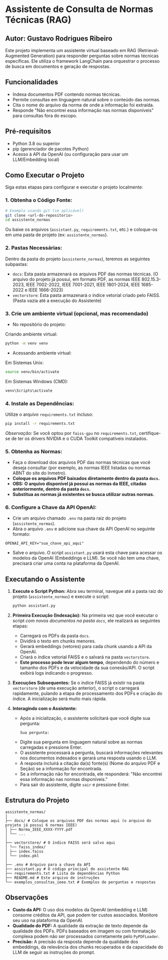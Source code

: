 # Assistente de Consulta de Normas Técnicas (RAG)

## Autor: Gustavo Rodrigues Ribeiro

Este projeto implementa um assistente virtual baseado em RAG (Retrieval-Augmented Generation) para responder perguntas sobre normas técnicas específicas. Ele utiliza o framework LangChain para orquestrar o processo de busca em documentos e geração de respostas.

## Funcionalidades

*   Indexa documentos PDF contendo normas técnicas.
*   Permite consultas em linguagem natural sobre o conteúdo das normas.
*   Cita o nome do arquivo da norma de onde a informação foi extraída.
*   Responde "Não encontrei essa informação nas normas disponíveis" para consultas fora do escopo.

## Pré-requisitos

*   Python 3.8 ou superior
*   pip (gerenciador de pacotes Python)
*   Acesso à API da OpenAI (ou configuração para usar um LLM/Embedding local)

## Como Executar o Projeto

Siga estas etapas para configurar e executar o projeto localmente:

### 1. **Obtenha o Código Fonte:**

```bash
# Exemplo usando git (se aplicável)
git clone <url-do-repositorio>
cd assistente_normas
```

Ou baixe os arquivos (`assistant.py`, `requirements.txt`, etc.) e coloque-os em uma pasta de projeto (ex: `assistente_normas`).

### 2. **Pastas Necessárias:**

Dentro da pasta do projeto (`assistente_normas`), teremos as seguintes subpastas:

*   `docs`: Esta pasta armazenará os arquivos PDF das normas técnicas. (O arquivo do projeto já possui, em formato PDF, as normas IEEE 802.15.3-2023, IEEE 7002-2022, IEEE 7001-2021, IEEE 1801-2024, IEEE 1685-2022 e IEEE 1666-2023)
*   `vectorstore`: Esta pasta armazenará o índice vetorial criado pelo FAISS. (Pasta vazia até a execução do Assistente)

### 3. **Crie um ambiente virtual (opcional, mas recomendado)**

*    No repositório do projeto:

Criando ambiente virtual:

```bash
python -m venv venv
```

*    Acessando ambiente virtual:

Em Sistemas Unix:

```bash
source venv/bin/activate
```

Em Sistemas Windows (CMD):

```bash
venv\Scripts\activate
```

### 4. **Instale as Dependências:**

Utilize o arquivo `requirements.txt` incluso:

```bash
pip install -r requirements.txt
```

*Observação:* Se você optou por `faiss-gpu` no `requirements.txt`, certifique-se de ter os drivers NVIDIA e o CUDA Toolkit compatíveis instalados.

### 5. **Obtenha as Normas:**

*   Faça o download dos arquivos PDF das normas técnicas que você deseja consultar (por exemplo, as normas IEEE listadas ou normas ABNT do site do Inmetro).
*   **Coloque os arquivos PDF baixados diretamente dentro da pasta `docs`.**
*   **OBS: O arquivo disponível já possui as normas da IEEE, citadas anteriormente, dentro da pasta `docs`.**
*   **Substitua as normas já existentes se busca utilizar outras normas.**

### 6. **Configure a Chave da API OpenAI:**

*   Crie um arquivo chamado `.env` na pasta raiz do projeto (`assistente_normas`).
*   Abra o arquivo `.env` e adicione sua chave da API OpenAI no seguinte formato:
```
OPENAI_API_KEY="sua_chave_api_aqui"
```
*   Salve o arquivo. O script `assistant.py` usará esta chave para acessar os modelos da OpenAI (Embeddings e LLM). Se você não tem uma chave, precisará criar uma conta na plataforma da OpenAI.

## Executando o Assistente

1.  **Execute o Script Python:**
    Abra seu terminal, navegue até a pasta raiz do projeto (`assistente_normas`) e execute o script:
    ```bash
    python assistant.py
    ```

2.  **Primeira Execução (Indexação):**
    Na primeira vez que você executar o script *com novos documentos na pasta `docs`*, ele realizará as seguintes etapas:
    *   Carregará os PDFs da pasta `docs`.
    *   Dividirá o texto em chunks menores.
    *   Gerará embeddings (vetores) para cada chunk usando a API da OpenAI.
    *   Criará o índice vetorial FAISS e o salvará na pasta `vectorstore`.
    *   **Este processo pode levar algum tempo**, dependendo do número e tamanho dos PDFs e da velocidade da sua conexão/API. O script exibirá logs indicando o progresso.

3.  **Execuções Subsequentes:**
    Se o índice FAISS já existir na pasta `vectorstore` (de uma execução anterior), o script o carregará rapidamente, pulando a etapa de processamento dos PDFs e criação do índice. A inicialização será muito mais rápida.

4.  **Interagindo com o Assistente:**
    *   Após a inicialização, o assistente solicitará que você digite sua pergunta:
        ```
        Sua pergunta:
        ```
    *   Digite sua pergunta em linguagem natural sobre as normas carregadas e pressione Enter.
    *   O assistente processará a pergunta, buscará informações relevantes nos documentos indexados e gerará uma resposta usando o LLM.
    *   A resposta incluirá a citação da(s) fonte(s) (Nome do arquivo PDF e Seção) se a informação for encontrada.
    *   Se a informação não for encontrada, ele responderá: "Não encontrei essa informação nas normas disponíveis."
    *   Para sair do assistente, digite `sair` e pressione Enter.

## Estrutura do Projeto

```
assistente_normas/
│
├── docs/ # Coloque os arquivos PDF das normas aqui (o arquivo do projeto já possui 6 normas IEEE)
│ ├── Norma_IEEE_XXXX-YYYY.pdf
│ └── ...
│
├── vectorstore/ # O índice FAISS será salvo aqui
│ └── faiss_index/
│ ├── index.faiss
│ └── index.pkl
│
├── .env # Arquivo para a chave da API
├── assistant.py # O código principal do assistente RAG
├── requirements.txt # Lista de dependências Python
├── README.md # Este arquivo de instruções
└── exemplos_consultas_ieee.txt # Exemplos de perguntas e respostas
```

## Observações

*   **Custo da API:** O uso dos modelos da OpenAI (embedding e LLM) consome créditos da API, que podem ter custos associados. Monitore seu uso na plataforma da OpenAI.
*   **Qualidade do PDF:** A qualidade da extração de texto depende da qualidade dos PDFs. PDFs baseados em imagem ou com formatação complexa podem não ser processados corretamente pelo `PyPDFLoader`.
*   **Precisão:** A precisão da resposta depende da qualidade dos embeddings, da relevância dos chunks recuperados e da capacidade do LLM de seguir as instruções do prompt.